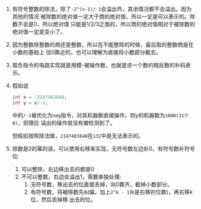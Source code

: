 1. 有符号整数的除法，除了`-2^(n-1)/-1`会溢出外，其余情况都不会溢出。因为其他的情况
   被除数的绝对值一定大于商的绝对值，所以一定是可以表示的。除数不会是0，所以绝对值
   只能是1/2/3之类的，所以商的绝对值相对于被除数的绝对值一定是变小了。

2. 因为整数除整数的商还是整数，所以在不能整除的时候，最后取的整数商是在小数的基础上
   往0靠近的，也可以理解为直接将小数部分截去。

3. 取负指令的电路实现就是用模-被操作数，也就是求一个数的相反数的补码表示。

4. 假如说
   
   ```c
   int x = -2147483648;
   int y = x/-1;
   ```
   中的`/-1`被优化为`neg`指令，对其机器数直接操作，则y的机器数为`1000(31个0)`，则理应
   溢出的操作就没有被检测到了。

   但假如按照除法做，`2147483648`在`i32`中是无法表示的。


5. 除数是2的幂的话，可以使用右移来实现，无符号数左边补0，有符号数补符号位:  
   
   1. 可以整除，右边移出去的都是0
   2. 不可以整数，右边会溢出1，需要单独处理:  
      1. 无符号数，移出去的位直接丢掉，向0靠齐，截掉小数部分。
      2. 有符号数，将被除数先纠偏，加上`2^k - 1`(k是右移的位数)，再右移k位，然后丢掉移
      出去的位。
